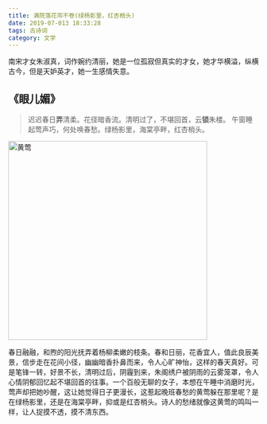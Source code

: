 ```yaml
---
title: 满院落花帘不卷(绿杨影里，红杏梢头)
date: 2019-07-013 18:33:28
tags: 古诗词
category: 文学
---
```

南宋才女朱淑真，词作婉约清丽，她是一位孤寂但真实的才女，她才华横溢，纵横古今，但是天妒英才，她一生感情失意。
## 《眼儿媚》
>迟迟春日**弄**清柔。花径暗香流。清明过了，不堪回首，云**锁**朱楼。
>午窗睡起莺声巧，何处唤春愁。绿杨影里，海棠亭畔，红杏梢头。

<img src="/blog/image/birds.jpg" title="黄莺" width="400"/>

春日融融，和煦的阳光抚弄着杨柳柔嫩的枝条。春和日丽，花香宜人，值此良辰美景，信步走在花间小径，幽幽暗香扑鼻而来，令人心旷神怡，这样的春天真好。可是笔锋一转，好景不长，清明过后，阴霾到来，朱阁绣户被阴雨的云雾笼罩，令人心情阴郁回忆起不堪回首的往事。一个百般无聊的女子，本想在午睡中消磨时光，莺声却把她吵醒，这让她觉得日子更漫长，这惹起晚班春愁的黄莺躲在那里呢？是在绿杨影里，还是在海棠亭畔，抑或是红杏梢头。诗人的愁绪就像这黄莺的鸣叫一样，让人捉摸不透，摸不清东西。



